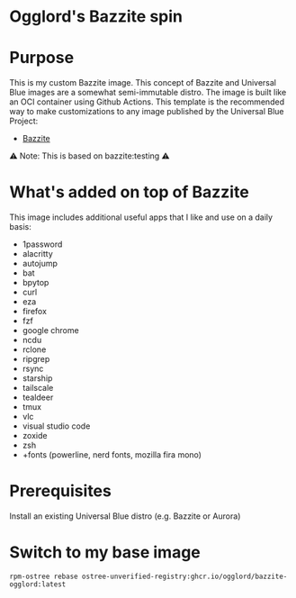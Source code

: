 # Ogglord's Bazzite spin

# Purpose

This is my custom Bazzite image. This concept of Bazzite and Universal Blue images are a somewhat semi-immutable distro. The image is built like an OCI container using Github Actions. This template is the recommended way to make customizations to any image published by the Universal Blue Project:
- [Bazzite](https://bazzite.gg/)


⚠️ Note: This is based on bazzite:testing ⚠️

# What's added on top of Bazzite
This image includes additional useful apps that I like and use on a daily basis:

- 1password
- alacritty
- autojump
- bat
- bpytop
- curl
- eza
- firefox
- fzf
- google chrome
- ncdu
- rclone
- ripgrep
- rsync
- starship
- tailscale
- tealdeer
- tmux
- vlc
- visual studio code
- zoxide
- zsh
- +fonts (powerline, nerd fonts, mozilla fira mono)
  

# Prerequisites

Install an existing Universal Blue distro (e.g. Bazzite or Aurora)

# Switch to my base image
```
rpm-ostree rebase ostree-unverified-registry:ghcr.io/ogglord/bazzite-ogglord:latest
```

